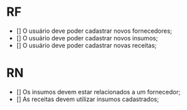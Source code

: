 # RF

- [] O usuário deve poder cadastrar novos fornecedores;
- [] O usuário deve poder cadastrar novos insumos;
- [] O usuário deve poder cadastrar novas receitas;

# RN

- [] Os insumos devem estar relacionados a um fornecedor;
- [] As receitas devem utilizar insumos cadastrados;